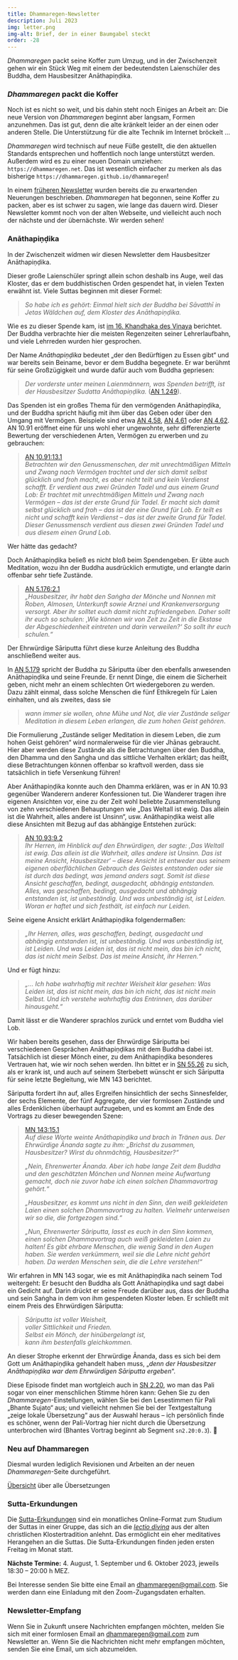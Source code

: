 ```yaml
---
title: Dhammaregen-Newsletter
description: Juli 2023
img: letter.png
img-alt: Brief, der in einer Baumgabel steckt
order: -28
---
```


*Dhammaregen* packt seine Koffer zum Umzug, und in der Zwischenzeit gehen wir ein Stück Weg mit einem der bedeutendsten Laienschüler des Buddha, dem Hausbesitzer Anāthapiṇḍika.

### *Dhammaregen* packt die Koffer

Noch ist es nicht so weit, und bis dahin steht noch Einiges an Arbeit an: Die neue Version von *Dhammaregen* beginnt aber langsam, Formen anzunehmen. Das ist gut, denn die alte kränkelt leider an der einen oder anderen Stelle. Die Unterstützung für die alte Technik im Internet bröckelt …

*Dhammaregen* wird technisch auf neue Füße gestellt, die den aktuellen Standards entsprechen und hoffentlich noch lange unterstützt werden. Außerdem wird es zu einer neuen Domain umziehen: `https://dhammaregen.net`. Das ist wesentlich einfacher zu merken als das bisherige `https://dhammaregen.github.io/dhammaregen`!

In einem [früheren Newsletter](#/wiki/news/2022-11) wurden bereits die zu erwartenden Neuerungen beschrieben. *Dhammaregen* hat begonnen, seine Koffer zu packen, aber es ist schwer zu sagen, wie lange das dauern wird. Dieser Newsletter kommt noch von der alten Webseite, und vielleicht auch noch der nächste und der übernächste. Wir werden sehen!

### Anāthapiṇḍika

In der Zwischenzeit widmen wir diesen Newsletter dem Hausbesitzer Anāthapiṇḍika.

Dieser große Laienschüler springt allein schon deshalb ins Auge, weil das Kloster, das er dem buddhistischen Orden gespendet hat, in vielen Texten erwähnt ist. Viele Suttas beginnen mit dieser Formel:

>*So habe ich es gehört: Einmal hielt sich der Buddha bei Sāvatthī in Jetas Wäldchen auf, dem Kloster des Anāthapiṇḍika.*

Wie es zu dieser Spende kam, ist [im 16. Khandhaka des Vinaya](https://suttacentral.net/pli-tv-kd16/de/schaefer-beyerlein?lang=de&reference=main&highlight=true#8) berichtet. Der Buddha verbrachte hier die meisten Regenzeiten seiner Lehrerlaufbahn, und viele Lehrreden wurden hier gesprochen.

Der Name *Anāthapiṇḍika* bedeutet „der den Bedürftigen zu Essen gibt“ und war bereits sein Beiname, bevor er dem Buddha begegnete. Er war berühmt für seine Großzügigkeit und wurde dafür auch vom Buddha gepriesen:

> *Der vorderste unter meinen Laienmännern, was Spenden betrifft, ist der Hausbesitzer Sudatta Anāthapiṇḍika.* ([AN 1.249](#/sutta/an1.249:1.1/de/sabbamitta)).

Das Spenden ist ein großes Thema für den vermögenden Anāthapiṇḍika, und der Buddha spricht häufig mit ihm über das Geben oder über den Umgang mit Vermögen. Beispiele sind etwa [AN 4.58](#/sutta/an4.58/de/sabbamitta), [AN 4.61](#/sutta/an4.61/de/sabbamitta) oder [AN 4.62](#/sutta/an4.62/de/sabbamitta). AN 10.91 eröffnet eine für uns wohl eher ungewohnte, sehr differenzierte Bewertung der verschiedenen Arten, Vermögen zu erwerben und zu gebrauchen:

> [AN 10.91:13.1](#/sutta/an10.91:13.1/de/sabbamitta)  
>*Betrachten wir den Genussmenschen, der mit unrechtmäßigen Mitteln und Zwang nach Vermögen trachtet und der sich damit selbst glücklich und froh macht, es aber nicht teilt und kein Verdienst schafft. Er verdient aus zwei Gründen Tadel und aus einem Grund Lob: Er trachtet mit unrechtmäßigen Mitteln und Zwang nach Vermögen – das ist der erste Grund für Tadel. Er macht sich damit selbst glücklich und froh – das ist der eine Grund für Lob. Er teilt es nicht und schafft kein Verdienst – das ist der zweite Grund für Tadel. Dieser Genussmensch verdient aus diesen zwei Gründen Tadel und aus diesem einen Grund Lob.*

Wer hätte das gedacht?

Doch Anāthapiṇḍika beließ es nicht bloß beim Spendengeben. Er übte auch Meditation, wozu ihn der Buddha ausdrücklich ermutigte, und erlangte darin offenbar sehr tiefe Zustände.

> [AN 5.176:2.1](#/sutta/an5.176:2.1/de/sabbamitta)  
> *„Hausbesitzer, ihr habt den Saṅgha der Mönche und Nonnen mit Roben, Almosen, Unterkunft sowie Arznei und Krankenversorgung versorgt. Aber ihr solltet euch damit nicht zufriedengeben. Daher sollt ihr euch so schulen: ‚Wie können wir von Zeit zu Zeit in die Ekstase der Abgeschiedenheit eintreten und darin verweilen?‘ So sollt ihr euch schulen.“*

Der Ehrwürdige Sāriputta führt diese kurze Anleitung des Buddha anschließend weiter aus.

In [AN 5.179](#/sutta/an5.179/de/sabbamitta) spricht der Buddha zu Sāriputta über den ebenfalls anwesenden Anāthapiṇḍika und seine Freunde. Er nennt Dinge, die einem die Sicherheit geben, nicht mehr an einem schlechten Ort wiedergeboren zu werden. Dazu zählt einmal, dass solche Menschen die fünf Ethikregeln für Laien einhalten, und als zweites, dass sie

>*wann immer sie wollen, ohne Mühe und Not, die vier Zustände seliger Meditation in diesem Leben erlangen, die zum hohen Geist gehören*.

Die Formulierung „Zustände seliger Meditation in diesem Leben, die zum hohen Geist gehören“ wird normalerweise für die vier Jhānas gebraucht. Hier aber werden diese Zustände als die Betrachtungen über den Buddha, den Dhamma und den Saṅgha und das sittliche Verhalten erklärt; das heißt, diese Betrachtungen können offenbar so kraftvoll werden, dass sie tatsächlich in tiefe Versenkung führen!

Aber Anāthapiṇḍika konnte auch den Dhamma erklären, was er in AN 10.93 gegenüber Wanderern anderer Konfessionen tut. Die Wanderer tragen ihre eigenen Ansichten vor, eine zu der Zeit wohl beliebte Zusammenstellung von zehn verschiedenen Behauptungen wie „Das Weltall ist ewig. Das allein ist die Wahrheit, alles andere ist Unsinn“, usw. Anāthapiṇḍika weist alle diese Ansichten mit Bezug auf das abhängige Entstehen zurück:

> [AN 10.93:9.2](#/sutta/an10.93:9.2/de/sabbamitta)  
> *Ihr Herren, im Hinblick auf den Ehrwürdigen, der sagte: ‚Das Weltall ist ewig. Das allein ist die Wahrheit, alles andere ist Unsinn. Das ist meine Ansicht, Hausbesitzer‘ – diese Ansicht ist entweder aus seinem eigenen oberflächlichen Gebrauch des Geistes entstanden oder sie ist durch das bedingt, was jemand anders sagt. Somit ist diese Ansicht geschaffen, bedingt, ausgedacht, abhängig entstanden. Alles, was geschaffen, bedingt, ausgedacht und abhängig entstanden ist, ist unbeständig. Und was unbeständig ist, ist Leiden. Woran er haftet und sich festhält, ist einfach nur Leiden.*

Seine eigene Ansicht erklärt Anāthapiṇḍika folgendermaßen:

> *„Ihr Herren, alles, was geschaffen, bedingt, ausgedacht und abhängig entstanden ist, ist unbeständig. Und was unbeständig ist, ist Leiden. Und was Leiden ist, das ist nicht mein, das bin ich nicht, das ist nicht mein Selbst. Das ist meine Ansicht, ihr Herren.“*

Und er fügt hinzu:

> *„… Ich habe wahrhaftig mit rechter Weisheit klar gesehen: Was Leiden ist, das ist nicht mein, das bin ich nicht, das ist nicht mein Selbst. Und ich verstehe wahrhaftig das Entrinnen, das darüber hinausgeht.“*

Damit lässt er die Wanderer sprachlos zurück und erntet vom Buddha viel Lob.

Wir haben bereits gesehen, dass der Ehrwürdige Sāriputta bei verschiedenen Gesprächen Anāthapiṇḍikas mit dem Buddha dabei ist. Tatsächlich ist dieser Mönch einer, zu dem Anāthapiṇḍika besonderes Vertrauen hat, wie wir noch sehen werden. Ihn bittet er in [SN 55.26](#/sutta/sn55.26/de/sabbamitta) zu sich, als er krank ist, und auch auf seinem Sterbebett wünscht er sich Sāriputta für seine letzte Begleitung, wie MN 143 berichtet.

Sāriputta fordert ihn auf, alles Ergreifen hinsichtlich der sechs Sinnesfelder, der sechs Elemente, der fünf Aggregate, der vier formlosen Zustände und alles Erdenklichen überhaupt aufzugeben, und es kommt am Ende des Vortrags zu dieser bewegenden Szene:

> [MN 143:15.1](#/sutta/mn143:15.1/de/sabbamitta)  
> *Auf diese Worte weinte Anāthapiṇḍika und brach in Tränen aus. Der Ehrwürdige Ānanda sagte zu ihm: „Brichst du zusammen, Hausbesitzer? Wirst du ohnmächtig, Hausbesitzer?“*
>
> *„Nein, Ehrenwerter Ānanda. Aber ich habe lange Zeit dem Buddha und den geschätzten Mönchen und Nonnen meine Aufwartung gemacht, doch nie zuvor habe ich einen solchen Dhammavortrag gehört.“*
>
> *„Hausbesitzer, es kommt uns nicht in den Sinn, den weiß gekleideten Laien einen solchen Dhammavortrag zu halten. Vielmehr unterweisen wir so die, die fortgezogen sind.“*
>
> *„Nun, Ehrenwerter Sāriputta, lasst es euch in den Sinn kommen, einen solchen Dhammavortrag auch weiß gekleideten Laien zu halten! Es gibt ehrbare Menschen, die wenig Sand in den Augen haben. Sie werden verkümmern, weil sie die Lehre nicht gehört haben. Da werden Menschen sein, die die Lehre verstehen!“*

Wir erfahren in MN 143 sogar, wie es mit Anāthapiṇḍika nach seinem Tod weitergeht: Er besucht den Buddha als Gott Anāthapiṇḍika und sagt dabei ein Gedicht auf. Darin drückt er seine Freude darüber aus, dass der Buddha und sein Saṅgha in dem von ihm gespendeten Kloster leben. Er schließt mit einem Preis des Ehrwürdigen Sāriputta:

> *Sāriputta ist voller Weisheit,*  
> *voller Sittlichkeit und Frieden.*  
> *Selbst ein Mönch, der hinübergelangt ist,*  
> *kann ihm bestenfalls gleichkommen.*

An dieser Strophe erkennt der Ehrwürdige Ānanda, dass es sich bei dem Gott um Anāthapiṇḍika gehandelt haben muss, „*denn der Hausbesitzer Anāthapiṇḍika war dem Ehrwürdigen Sāriputta ergeben*“.

Diese Episode findet man wortgleich auch in [SN 2.20](#/sutta/sn2.20/de/sabbamitta), wo man das Pali sogar von einer menschlichen Stimme hören kann: Gehen Sie zu den *Dhammaregen*-Einstellungen, wählen Sie bei den Lesestimmen für Pali „Bhante Sujato“ aus; und vielleicht nehmen Sie bei der Textgestaltung „zeige lokale Übersetzung“ aus der Auswahl heraus – ich persönlich finde es schöner, wenn der Pali-Vortrag hier nicht durch die Übersetzung unterbrochen wird (Bhantes Vortrag beginnt ab Segment `sn2.20:0.3`). 🙏

### Neu auf Dhammaregen

Diesmal wurden lediglich Revisionen und Arbeiten an der neuen *Dhammaregen*-Seite durchgeführt.

[Übersicht](#/wiki/uebersetzung/uebersicht) über alle Übersetzungen

### Sutta-Erkundungen 

Die [Sutta-Erkundungen](#/wiki/erkundung) sind ein monatliches Online-Format zum Studium der Suttas in einer Gruppe, das sich an die [*lectio divina*](https://de.wikipedia.org/wiki/Lectio_divina) aus der alten christlichen Klostertradition anlehnt. Das ermöglicht ein eher meditatives Herangehen an die Suttas. Die Sutta-Erkundungen finden jeden ersten Freitag im Monat statt. 

**Nächste Termine:** 4. August, 1. September und 6. Oktober 2023, jeweils 18:30 – 20:00 h MEZ.

Bei Interesse senden Sie bitte eine Email an [dhammaregen@gmail.com](mailto:dhammaregen@gmail.com). Sie werden dann eine Einladung mit den Zoom-Zugangsdaten erhalten.

### Newsletter-Empfang

Wenn Sie in Zukunft unsere Nachrichten empfangen möchten, melden Sie sich mit einer formlosen Email an [dhammaregen@gmail.com](mailto:dhammaregen@gmail.com) zum Newsletter an. Wenn Sie die Nachrichten nicht mehr empfangen möchten, senden Sie eine Email, um sich abzumelden.